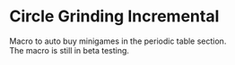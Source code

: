 # Circle Grinding Incremental
Macro to auto buy minigames in the periodic table section.  
The macro is still in beta testing.

